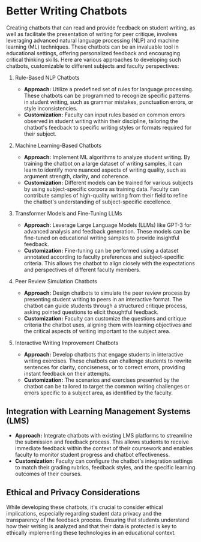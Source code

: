 # Better Writing Chatbots

Creating chatbots that can read and provide feedback on student writing, as well as facilitate the presentation of writing for peer critique, involves leveraging advanced natural language processing (NLP) and machine learning (ML) techniques. These chatbots can be an invaluable tool in educational settings, offering personalized feedback and encouraging critical thinking skills. Here are various approaches to developing such chatbots, customizable to different subjects and faculty perspectives:

1. Rule-Based NLP Chatbots
   - **Approach:** Utilize a predefined set of rules for language processing. These chatbots can be programmed to recognize specific patterns in student writing, such as grammar mistakes, punctuation errors, or style inconsistencies.
   - **Customization:** Faculty can input rules based on common errors observed in student writing within their discipline, tailoring the chatbot's feedback to specific writing styles or formats required for their subject.

2. Machine Learning-Based Chatbots
   - **Approach:** Implement ML algorithms to analyze student writing. By training the chatbot on a large dataset of writing samples, it can learn to identify more nuanced aspects of writing quality, such as argument strength, clarity, and coherence.
   - **Customization:** Different models can be trained for various subjects by using subject-specific corpora as training data. Faculty can contribute samples of high-quality writing from their field to refine the chatbot's understanding of subject-specific excellence.

3. Transformer Models and Fine-Tuning LLMs
   - **Approach:** Leverage Large Language Models (LLMs) like GPT-3 for advanced analysis and feedback generation. These models can be fine-tuned on educational writing samples to provide insightful feedback.
   - **Customization:** Fine-tuning can be performed using a dataset annotated according to faculty preferences and subject-specific criteria. This allows the chatbot to align closely with the expectations and perspectives of different faculty members.

4. Peer Review Simulation Chatbots
   - **Approach:** Design chatbots to simulate the peer review process by presenting student writing to peers in an interactive format. The chatbot can guide students through a structured critique process, asking pointed questions to elicit thoughtful feedback.
   - **Customization:** Faculty can customize the questions and critique criteria the chatbot uses, aligning them with learning objectives and the critical aspects of writing important to the subject area.

5. Interactive Writing Improvement Chatbots
   - **Approach:** Develop chatbots that engage students in interactive writing exercises. These chatbots can challenge students to rewrite sentences for clarity, conciseness, or to correct errors, providing instant feedback on their attempts.
   - **Customization:** The scenarios and exercises presented by the chatbot can be tailored to target the common writing challenges or errors specific to a subject area, as identified by the faculty.

## Integration with Learning Management Systems (LMS)

- **Approach:** Integrate chatbots with existing LMS platforms to streamline the submission and feedback process. This allows students to receive immediate feedback within the context of their coursework and enables faculty to monitor student progress and chatbot effectiveness.
- **Customization:** Faculty can configure the chatbot's integration settings to match their grading rubrics, feedback styles, and the specific learning outcomes of their courses.

## Ethical and Privacy Considerations

While developing these chatbots, it's crucial to consider ethical implications, especially regarding student data privacy and the transparency of the feedback process. Ensuring that students understand how their writing is analyzed and that their data is protected is key to ethically implementing these technologies in an educational context.

  
